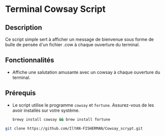 # Terminal Cowsay Script

## Description

Ce script simple sert à afficher un message de bienvenue sous forme de bulle de pensée d'un fichier .cow à chaque ouverture du terminal.

## Fonctionnalités

- Affiche une salutation amusante avec un cowsay à chaque ouverture du terminal.

## Prérequis

- Le script utilise le programme `cowsay` et `fortune`. Assurez-vous de les avoir installés sur votre système.

  ```bash
  brewy install cowsay && brew install fortune
```bash
git clone https://github.com/IlYAN-FISHERMAN/Cowsay_scrypt.git
